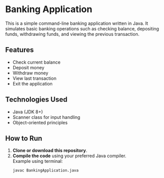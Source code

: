 # Banking Application

This is a simple command-line banking application written in Java. It simulates basic banking operations such as checking balance, depositing funds, withdrawing funds, and viewing the previous transaction.

## Features

- Check current balance
- Deposit money
- Withdraw money
- View last transaction
- Exit the application

## Technologies Used

- Java (JDK 8+)
- Scanner class for input handling
- Object-oriented principles

## How to Run

1. **Clone or download this repository**.
2. **Compile the code** using your preferred Java compiler.  
   Example using terminal:
   ```bash
   javac BankingApplication.java
